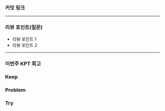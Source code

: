 ### **커밋 링크**

<!--
좋은 피드백을 받기 위해 가장 중요한 것은 코드를 작성할 때 커밋을 작업 단위로 잘 쪼개는 것입니다.
모든 작업을 하나의 커밋에 진행하고 PR을 하면 구조 파악에 많은 시간을 소모하기 때문에 절대로
좋은 피드백을 받을 수 없습니다.


필수 양식)
커밋 이름 : 커밋 링크

예시)
동시성 처리 : c83845
동시성 테스트 코드 : d93ji3
-->

---

### **리뷰 포인트(질문)**

-   리뷰 포인트 1
-   리뷰 포인트 2
    <!-- - 리뷰어가 특히 확인해야 할 부분이나 신경 써야 할 코드가 있다면 명확히 작성해주세요.(최대 2개)

      좋은 예:
      - `ErrorMessage` 컴포넌트의 상태 업데이트 로직이 적절한지 검토 부탁드립니다.
      - 추가한 유닛 테스트(`LoginError.test.js`)의 테스트 케이스가 충분한지 확인 부탁드립니다.

      나쁜 예:
      - 개선사항을 알려주세요.
      - 코드 전반적으로 봐주세요.
      - 뭘 질문할지 모르겠어요. -->

---

### **이번주 KPT 회고**

### Keep

<!-- 유지해야 할 좋은 점 -->

### Problem

<!--개선이 필요한 점-->

### Try

<!-- 새롭게 시도할 점 -->
